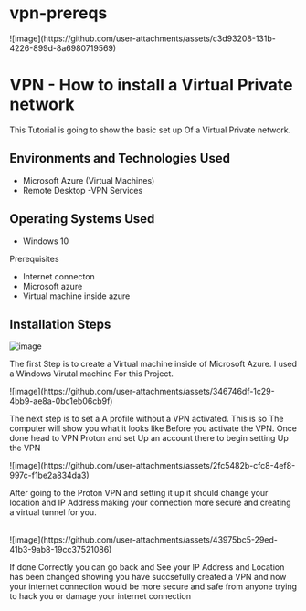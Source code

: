 # vpn-prereqs
<p align="center">

</p> ![image](https://github.com/user-attachments/assets/c3d93208-131b-4226-899d-8a6980719569)


<h1>VPN - How to install a Virtual Private network</h1>
This Tutorial is going to show the basic set up Of a Virtual Private network.<br />


<h2>Environments and Technologies Used</h2>

- Microsoft Azure (Virtual Machines)
- Remote Desktop
-VPN Services

<h2>Operating Systems Used </h2>

- Windows 10</b> 

Prerequisites

- Internet connecton
- Microsoft azure
- Virtual machine inside azure



<h2>Installation Steps</h2>

<p>

![image](https://github.com/user-attachments/assets/ccd6917d-0ea5-44e8-8766-96f2f87b438b)



</p>
The first Step is to create a Virtual machine inside of Microsoft Azure. I used a Windows Virutal machine For this Project.
<p>



<p>
![image](https://github.com/user-attachments/assets/346746df-1c29-4bb9-ae8a-0bc1eb06cb9f)

The next step is to set a A profile without a VPN activated. This is so The computer will show you what it looks like Before you activate the VPN. Once done head to VPN Proton and set Up an account there to begin setting Up the VPN



<p>
![image](https://github.com/user-attachments/assets/2fc5482b-cfc8-4ef8-997c-f1be2a834da3)

</p> After going to the Proton VPN and setting it up it should change your location and IP Address making your connection more secure and creating a virtual tunnel for you. 

</p>
<br />  ![image](https://github.com/user-attachments/assets/43975bc5-29ed-41b3-9ab8-19cc37521086)

If done Correctly you can go back and See your IP Address and Location has been changed showing you have succsefully created a VPN and now your internet connection would be more secure and safe from anyone trying to hack you or damage your internet connection

